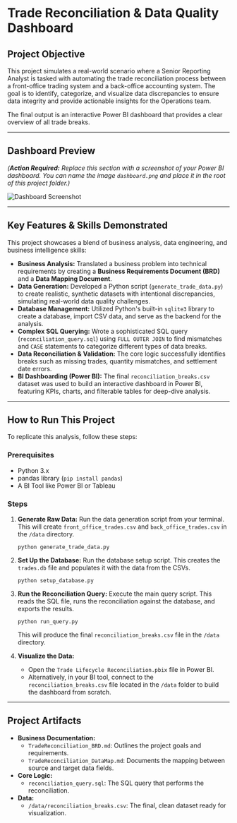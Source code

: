 
# Trade Reconciliation & Data Quality Dashboard

## Project Objective

This project simulates a real-world scenario where a Senior Reporting Analyst is tasked with automating the trade reconciliation process between a front-office trading system and a back-office accounting system. The goal is to identify, categorize, and visualize data discrepancies to ensure data integrity and provide actionable insights for the Operations team.

The final output is an interactive Power BI dashboard that provides a clear overview of all trade breaks.

---

## Dashboard Preview

*(**Action Required:** Replace this section with a screenshot of your Power BI dashboard. You can name the image `dashboard.png` and place it in the root of this project folder.)*

![Dashboard Screenshot](dashboard.png)

---

## Key Features & Skills Demonstrated

This project showcases a blend of business analysis, data engineering, and business intelligence skills:

*   **Business Analysis:** Translated a business problem into technical requirements by creating a **Business Requirements Document (BRD)** and a **Data Mapping Document**.
*   **Data Generation:** Developed a Python script (`generate_trade_data.py`) to create realistic, synthetic datasets with intentional discrepancies, simulating real-world data quality challenges.
*   **Database Management:** Utilized Python's built-in `sqlite3` library to create a database, import CSV data, and serve as the backend for the analysis.
*   **Complex SQL Querying:** Wrote a sophisticated SQL query (`reconciliation_query.sql`) using `FULL OUTER JOIN` to find mismatches and `CASE` statements to categorize different types of data breaks.
*   **Data Reconciliation & Validation:** The core logic successfully identifies breaks such as missing trades, quantity mismatches, and settlement date errors.
*   **BI Dashboarding (Power BI):** The final `reconciliation_breaks.csv` dataset was used to build an interactive dashboard in Power BI, featuring KPIs, charts, and filterable tables for deep-dive analysis.

---

## How to Run This Project

To replicate this analysis, follow these steps:

### Prerequisites
*   Python 3.x
*   pandas library (`pip install pandas`)
*   A BI Tool like Power BI or Tableau

### Steps

1.  **Generate Raw Data:** Run the data generation script from your terminal. This will create `front_office_trades.csv` and `back_office_trades.csv` in the `/data` directory.
    ```shell
    python generate_trade_data.py
    ```

2.  **Set Up the Database:** Run the database setup script. This creates the `trades.db` file and populates it with the data from the CSVs.
    ```shell
    python setup_database.py
    ```

3.  **Run the Reconciliation Query:** Execute the main query script. This reads the SQL file, runs the reconciliation against the database, and exports the results.
    ```shell
    python run_query.py
    ```
    This will produce the final `reconciliation_breaks.csv` file in the `/data` directory.

4.  **Visualize the Data:**
    *   Open the `Trade Lifecycle Reconciliation.pbix` file in Power BI.
    *   Alternatively, in your BI tool, connect to the `reconciliation_breaks.csv` file located in the `/data` folder to build the dashboard from scratch.

---

## Project Artifacts

*   **Business Documentation:**
    *   `TradeReconciliation_BRD.md`: Outlines the project goals and requirements.
    *   `TradeReconciliation_DataMap.md`: Documents the mapping between source and target data fields.
*   **Core Logic:**
    *   `reconciliation_query.sql`: The SQL query that performs the reconciliation.
*   **Data:**
    *   `/data/reconciliation_breaks.csv`: The final, clean dataset ready for visualization.
